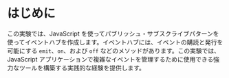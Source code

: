 # はじめに

この実験では、JavaScript を使ってパブリッシュ・サブスクライブパターンを使ってイベントハブを作成します。イベントハブには、イベントの購読と発行を可能にする `emit`、`on`、および `off` などのメソッドがあります。この実験では、JavaScript アプリケーションで複雑なイベントを管理するために使用できる強力なツールを構築する実践的な経験を提供します。
